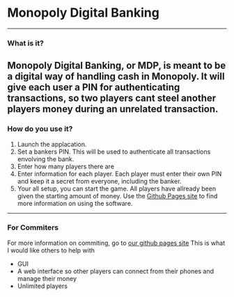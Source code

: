 # Monopoly Digital Banking
---
### What is it?
Monopoly Digital Banking, or MDP, is meant to be a digital way of handling cash in Monopoly.
It will give each user a PIN for authenticating transactions, so two players cant steel another
players money during an unrelated transaction.
---
### How do you use it?
1. Launch the applacation.
2. Set a bankers PIN. This will be used to authenticate all transactions envolving the bank.
3. Enter how many players there are
4. Enter information for each player. Each player must enter their own PIN and keep it a secret from everyone, including the banker.
5. Your all setup, you can start the game. All players have allready been given the starting amount of money.
Use the [Github Pages site](https://Dot-Sun.github.io/Monopoly-Digital-Banking) to find more information on using the software.
---
### For Commiters
For more information on commiting, go to [our github pages site](https://Dot-Sun.github.io/Monopoly-Digital-Banking)
This is what I would like others to help with
- GUI
- A web interface so other players can connect from their phones and manage their money
- Unlimited players